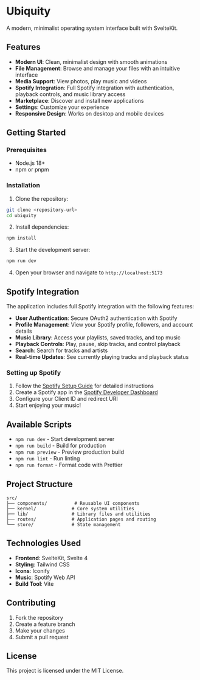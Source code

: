 # Ubiquity

A modern, minimalist operating system interface built with SvelteKit.

## Features

- **Modern UI**: Clean, minimalist design with smooth animations
- **File Management**: Browse and manage your files with an intuitive interface
- **Media Support**: View photos, play music and videos
- **Spotify Integration**: Full Spotify integration with authentication, playback controls, and music library access
- **Marketplace**: Discover and install new applications
- **Settings**: Customize your experience
- **Responsive Design**: Works on desktop and mobile devices

## Getting Started

### Prerequisites

- Node.js 18+ 
- npm or pnpm

### Installation

1. Clone the repository:
```bash
git clone <repository-url>
cd ubiquity
```

2. Install dependencies:
```bash
npm install
```

3. Start the development server:
```bash
npm run dev
```

4. Open your browser and navigate to `http://localhost:5173`

## Spotify Integration

The application includes full Spotify integration with the following features:

- **User Authentication**: Secure OAuth2 authentication with Spotify
- **Profile Management**: View your Spotify profile, followers, and account details
- **Music Library**: Access your playlists, saved tracks, and top music
- **Playback Controls**: Play, pause, skip tracks, and control playback
- **Search**: Search for tracks and artists
- **Real-time Updates**: See currently playing tracks and playback status

### Setting up Spotify

1. Follow the [Spotify Setup Guide](SPOTIFY_SETUP.md) for detailed instructions
2. Create a Spotify app in the [Spotify Developer Dashboard](https://developer.spotify.com/dashboard)
3. Configure your Client ID and redirect URI
4. Start enjoying your music!

## Available Scripts

- `npm run dev` - Start development server
- `npm run build` - Build for production
- `npm run preview` - Preview production build
- `npm run lint` - Run linting
- `npm run format` - Format code with Prettier

## Project Structure

```
src/
├── components/          # Reusable UI components
├── kernel/             # Core system utilities
├── lib/                # Library files and utilities
├── routes/             # Application pages and routing
└── store/              # State management
```

## Technologies Used

- **Frontend**: SvelteKit, Svelte 4
- **Styling**: Tailwind CSS
- **Icons**: Iconify
- **Music**: Spotify Web API
- **Build Tool**: Vite

## Contributing

1. Fork the repository
2. Create a feature branch
3. Make your changes
4. Submit a pull request

## License

This project is licensed under the MIT License.
